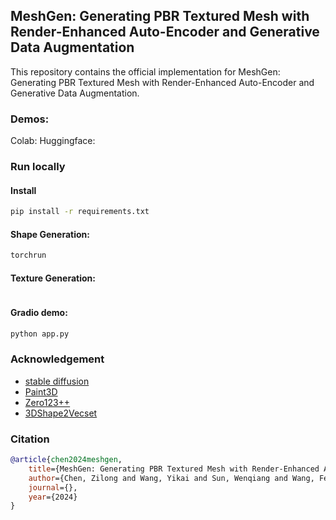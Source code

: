 ## MeshGen: Generating PBR Textured Mesh with Render-Enhanced Auto-Encoder and Generative Data Augmentation


This repository contains the official implementation for MeshGen: Generating PBR Textured Mesh with Render-Enhanced Auto-Encoder and Generative Data Augmentation.


### Demos:
Colab:
Huggingface:


### Run locally
#### Install
```bash
pip install -r requirements.txt
```

#### Shape Generation:
```bash
torchrun
```

#### Texture Generation:
```bash
```

#### Gradio demo:
```bash
python app.py
```

### Acknowledgement
- [stable diffusion]()
- [Paint3D]()
- [Zero123++]()
- [3DShape2Vecset]()

### Citation
```bibtex
@article{chen2024meshgen,
    title={MeshGen: Generating PBR Textured Mesh with Render-Enhanced Auto-Encoder and Generative Data Augmentation},
    author={Chen, Zilong and Wang, Yikai and Sun, Wenqiang and Wang, Feng and Liu, Huaping},
    journal={},
    year={2024}
}
```

